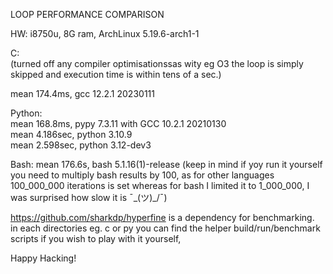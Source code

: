 LOOP PERFORMANCE COMPARISON

HW: i8750u, 8G ram, ArchLinux 5.19.6-arch1-1

C:  
(turned off any compiler optimisationssas wity eg O3 the loop is simply skipped and execution time is within tens of a sec.)  

mean 174.4ms, gcc 12.2.1 20230111  

Python:  
mean 168.8ms, pypy 7.3.11 with GCC 10.2.1 20210130   
mean 4.186sec, python 3.10.9  
mean 2.598sec, python 3.12-dev3 

Bash:
mean 176.6s, bash 5.1.16(1)-release
(keep in mind if yoy run it yourself you need to multiply bash results by 100, as for other languages 100_000_000 iterations is set whereas for bash I limited it to 1_000_000, I was surprised how slow it is ¯\_(ツ)_/¯) 

https://github.com/sharkdp/hyperfine is a dependency for benchmarking.  
in each directories eg. c or py you can find the helper build/run/benchmark scripts if you wish to play with it yourself,  

Happy Hacking!  
